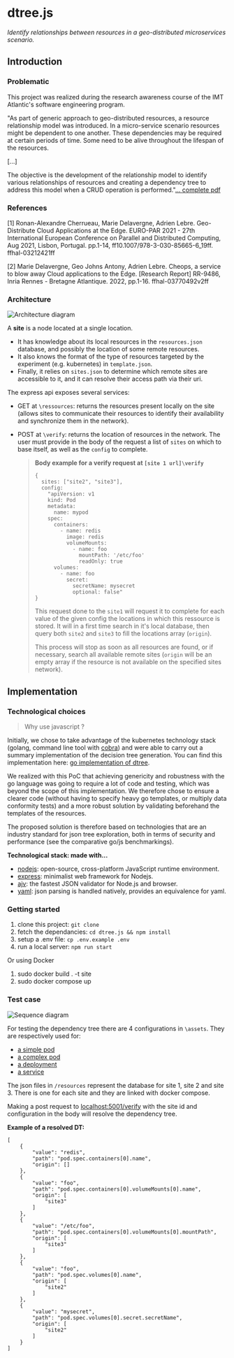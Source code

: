 # dtree.js

*Identify relationships between resources in a geo-distributed microservices scenario.*

## Introduction

### Problematic

This project was realized during the research awareness course of the IMT Atlantic's software engineering program. 

"As part of generic approach to geo-distributed resources, a resource relationship model was introduced. In a micro-service scenario resources might be dependent to one another. These dependencies may be required at certain periods of time. Some need to be alive throughout the lifespan of the resources.

[...]

The objective is the development of the relationship model to identify various relationships of resources and creating a dependency tree to address this model when a CRUD operation is performed."[... complete pdf](docs/Cheops.pdf/)

### References

<a id="1">[1]</a>
Ronan-Alexandre Cherrueau, Marie Delavergne, Adrien Lebre. Geo-Distribute Cloud Applications at the Edge. EURO-PAR 2021 - 27th International European Conference on Parallel and Distributed Computing, Aug 2021, Lisbon, Portugal. pp.1-14, ff10.1007/978-3-030-85665-6_19ff. ffhal-03212421ff

<a id="2">[2]</a>
Marie Delavergne, Geo Johns Antony, Adrien Lebre. Cheops, a service to blow away Cloud applications to the Edge. [Research Report] RR-9486, Inria Rennes - Bretagne Atlantique. 2022, pp.1-16. ffhal-03770492v2ff

### Architecture

![Architecture diagram](./docs/Site.drawio.svg)

A **site** is a node located at a single location. 

* It has knowledge about its local resources in the `resources.json` database, and possibly the location of some remote resources.
* It also knows the format of the type of resources targeted by the experiment (e.g. kubernetes) in `template.json`.
* Finally, it relies on `sites.json` to determine which remote sites are accessible to it, and it can resolve their access path via their uri.

The express api exposes several services:
  
 * GET at `\ressources`: returns the resources present locally on the site (allows sites to communicate their resources to identify their availability and synchronize them in the network).
  
 * POST at `\verify`: returns the location of resources in the network. The user must provide in the body of the request a list of `sites` on which to base itself, as well as the `config` to complete.

   > **Body example for a verify request at `[site 1 url]\verify`**
   > ```
   > {
   >   sites: ["site2", "site3"],
   >   config: 
   >     "apiVersion: v1
   >     kind: Pod
   >     metadata:
   >       name: mypod
   >     spec:
   >       containers:
   >         - name: redis
   >           image: redis
   >           volumeMounts:
   >             - name: foo
   >               mountPath: '/etc/foo'
   >               readOnly: true
   >       volumes:
   >         - name: foo
   >           secret:
   >             secretName: mysecret
   >             optional: false"
   > }
   > ```
   > This request done to the `site1` will request it to complete for each value of the given config the locations in which this ressource is stored. It will in a first time search in it's local database, then query both `site2` and `site3` to fill the locations array (`origin`).
   >
   > This process will stop as soon as all resources are found, or if necessary, search all available remote sites (`origin` will be an empty array if the resource is not available on the specified sites network).

## Implementation

### Technological choices

> Why use javascript ?

Initially, we chose to take advantage of the kubernetes technology stack (golang, command line tool with [cobra](https://github.com/spf13/cobra)) and were able to carry out a summary implementation of the decision tree generation. You can find this implementation here: [go implementation of dtree](https://github.com/IMT-Atlantique-FIL-2020-2023/dtree).

We realized with this PoC that achieving genericity and robustness with the go language was going to require a lot of code and testing, which was beyond the scope of this implementation. We therefore chose to ensure a clearer code (without having to specify heavy go templates, or multiply data conformity tests) and a more robust solution by validating beforehand the templates of the resources.

The proposed solution is therefore based on technologies that are an industry standard for json tree exploration, both in terms of security and performance (see the comparative go/js benchmarkings).

**Technological stack: made with...**
 * [nodejs](https://github.com/nodejs/node): open-source, cross-platform JavaScript runtime environment.
 * [express](https://github.com/expressjs/express): minimalist web framework for Nodejs.
 * [ajv](https://github.com/ajv-validator/ajv): the fastest JSON validator for Node.js and browser.
 * [yaml](https://github.com/eemeli/yaml): json parsing is handled natively, provides an equivalence for yaml.

### Getting started

1. clone this project: `git clone `
2. fetch the dependancies: `cd dtree.js && npm install`
3. setup a .env file: `cp .env.example .env`
4. run a local server: `npm run start`

Or using Docker

1. sudo docker build . -t site
2. sudo docker compose up

### Test case

![Sequence diagram](./docs/Sequence.drawio.svg)

For testing the dependency tree there are 4 configurations in `\assets`. They are respectively used for:
*  [a simple pod](assets/config1.yaml)
*  [a complex pod](assets/config2.yaml)
*  [a deployment](assets/deployment.yaml)
*  [a service](assets/service.yaml)

The json files in `/resources` represent the database for site 1, site 2 and site 3. There is one for each site and they are linked with docker compose.

Making a post request to [localhost:5001/verify](localhost:5001/verify) with the site id and configuration in the body will resolve the dependency tree.

**Example of a resolved DT:**

```
[
    {
        "value": "redis",
        "path": "pod.spec.containers[0].name",
        "origin": []
    },
    {
        "value": "foo",
        "path": "pod.spec.containers[0].volumeMounts[0].name",
        "origin": [
            "site3"
        ]
    },
    {
        "value": "/etc/foo",
        "path": "pod.spec.containers[0].volumeMounts[0].mountPath",
        "origin": [
            "site3"
        ]
    },
    {
        "value": "foo",
        "path": "pod.spec.volumes[0].name",
        "origin": [
            "site2"
        ]
    },
    {
        "value": "mysecret",
        "path": "pod.spec.volumes[0].secret.secretName",
        "origin": [
            "site2"
        ]
    }
]
```
